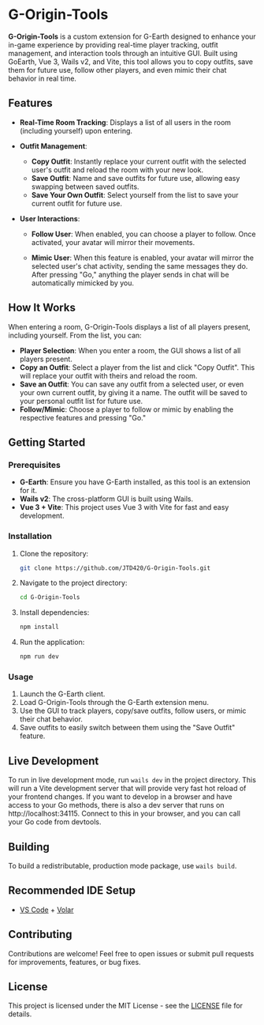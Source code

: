 # G-Origin-Tools

**G-Origin-Tools** is a custom extension for G-Earth designed to enhance your in-game experience by providing real-time player tracking, outfit management, and interaction tools through an intuitive GUI. Built using GoEarth, Vue 3, Wails v2, and Vite, this tool allows you to copy outfits, save them for future use, follow other players, and even mimic their chat behavior in real time.

## Features

- **Real-Time Room Tracking**: Displays a list of all users in the room (including yourself) upon entering.
- **Outfit Management**:
  - **Copy Outfit**: Instantly replace your current outfit with the selected user's outfit and reload the room with your new look.
  - **Save Outfit**: Name and save outfits for future use, allowing easy swapping between saved outfits.
  - **Save Your Own Outfit**: Select yourself from the list to save your current outfit for future use.

- **User Interactions**:
  - **Follow User**: When enabled, you can choose a player to follow. Once activated, your avatar will mirror their movements.

  - **Mimic User**: When this feature is enabled, your avatar will mirror the selected user's chat activity, sending the same messages they do. After pressing "Go," anything the player sends in chat will be automatically mimicked by you.


## How It Works

When entering a room, G-Origin-Tools displays a list of all players present, including yourself. From the list, you can:
- **Player Selection**: When you enter a room, the GUI shows a list of all players present.
- **Copy an Outfit**: Select a player from the list and click "Copy Outfit". This will replace your outfit with theirs and reload the room.
- **Save an Outfit**: You can save any outfit from a selected user, or even your own current outfit, by giving it a name. The outfit will be saved to your personal outfit list for future use.
- **Follow/Mimic**: Choose a player to follow or mimic by enabling the respective features and pressing "Go."

## Getting Started

### Prerequisites

- **G-Earth**: Ensure you have G-Earth installed, as this tool is an extension for it.
- **Wails v2**: The cross-platform GUI is built using Wails.
- **Vue 3 + Vite**: This project uses Vue 3 with Vite for fast and easy development.

### Installation

1. Clone the repository:
    ```bash
    git clone https://github.com/JTD420/G-Origin-Tools.git
    ```


2. Navigate to the project directory:
    ```bash
    cd G-Origin-Tools
    ```


3. Install dependencies:
    ```bash
    npm install
    ```


4. Run the application:
    ```bash
    npm run dev
    ```

### Usage

1. Launch the G-Earth client.
2. Load G-Origin-Tools through the G-Earth extension menu.
3. Use the GUI to track players, copy/save outfits, follow users, or mimic their chat behavior.
4. Save outfits to easily switch between them using the "Save Outfit" feature.

## Live Development

To run in live development mode, run `wails dev` in the project directory. This will run a Vite development
server that will provide very fast hot reload of your frontend changes. If you want to develop in a browser
and have access to your Go methods, there is also a dev server that runs on http://localhost:34115. Connect
to this in your browser, and you can call your Go code from devtools.

## Building

To build a redistributable, production mode package, use `wails build`.


## Recommended IDE Setup

- [VS Code](https://code.visualstudio.com/) + [Volar](https://marketplace.visualstudio.com/items?itemName=Vue.volar)

## Contributing

Contributions are welcome! Feel free to open issues or submit pull requests for improvements, features, or bug fixes.

## License

This project is licensed under the MIT License - see the [LICENSE](LICENSE) file for details.